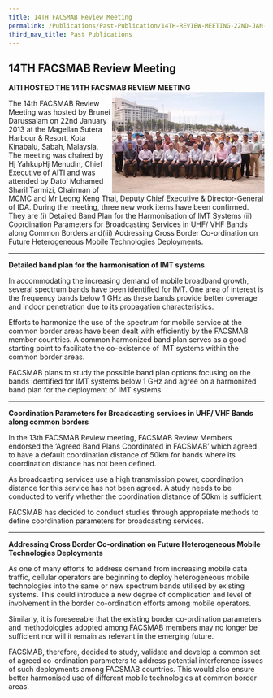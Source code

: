 ```yaml
---
title: 14TH FACSMAB Review Meeting
permalink: /Publications/Past-Publication/14TH-REVIEW-MEETING-22ND-JAN-2013
third_nav_title: Past Publications
---
```

<div class="section-content">
<h2>14TH FACSMAB Review Meeting</h2>
<strong>AITI HOSTED THE 14TH FACSMAB REVIEW MEETING</strong><img height="200" alt="14th review image" width="300" src="/assets/images/Picture4-300x200.jpg" style="float: right;"><p>The 14th FACSMAB Review Meeting was hosted by Brunei Darussalam on 22nd January 2013 at the Magellan Sutera Harbour &amp; Resort, Kota Kinabalu, Sabah, Malaysia. The meeting was chaired by Hj YahkupHj Menudin, Chief Executive of AITI and was attended by Dato’ Mohamed Sharil Tarmizi, Chairman of MCMC and Mr Leong Keng Thai, Deputy Chief Executive &amp; Director-General of IDA. During the meeting, three new work items have been confirmed. They are (i) Detailed Band Plan for the Harmonisation of IMT Systems (ii) Coordination Parameters for Broadcasting Services in UHF/ VHF Bands along Common Borders and(iii) Addressing Cross Border Co-ordination on Future Heterogeneous Mobile Technologies Deployments.</p><hr><p><strong>Detailed band plan for the harmonisation of IMT systems</strong></p><p>In accommodating the increasing demand of mobile broadband growth, several spectrum bands have been identified for IMT. One area of interest is the frequency bands below 1 GHz as these bands provide better coverage and indoor penetration due to its propagation characteristics.</p><p>Efforts to harmonize the use of the spectrum for mobile service at the common border areas have been dealt with efficiently by the FACSMAB member countries. A common harmonized band plan serves as a good starting point to facilitate the co-existence of IMT systems within the common border areas.</p><p>FACSMAB plans to study the possible band plan options focusing on the bands identified for IMT systems below 1 GHz and agree on a harmonized band plan for the deployment of IMT systems.</p><hr><p><strong>Coordination Parameters for Broadcasting services in UHF/ VHF Bands along common borders</strong></p><p>In the 13th FACSMAB Review meeting, FACSMAB Review Members endorsed the ‘Agreed Band Plans Coordinated in FACSMAB’ which agreed to have a default coordination distance of 50km for bands where its coordination distance has not been defined.</p><p>As broadcasting services use a high transmission power, coordination distance for this service has not been agreed. A study needs to be conducted to verify whether the coordination distance of 50km is sufficient.</p><p>FACSMAB has decided to conduct studies through appropriate methods to define coordination parameters for broadcasting services.</p><hr><p><strong>Addressing Cross Border Co-ordination on Future Heterogeneous Mobile Technologies Deployments</strong></p><p>As one of many efforts to address demand from increasing mobile data traffic, cellular operators are beginning to deploy heterogeneous mobile technologies into the same or new spectrum bands utilised by existing systems. This could introduce a new degree of complication and level of involvement in the border co-ordination efforts among mobile operators.</p><p>Similarly, it is foreseeable that the existing border co-ordination parameters and methodologies adopted among FACSMAB members may no longer be sufficient nor will it remain as relevant in the emerging future.</p><p>FACSMAB, therefore, decided to study, validate and develop a common set of agreed co-ordination parameters to address potential interference issues of such deployments among FACSMAB countries. This would also ensure better harmonised use of different mobile technologies at common border areas.</p>
</div>